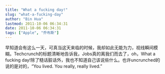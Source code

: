 ```yaml
---
title: "What a fucking day!"
slug: "what-a-fucking-day"
author: "Bin Hua"
lastmod: 2011-10-06 06:34:31
date: 2011-10-06 06:34:31
tags: ["Apple", "乔布斯"]
---
```


早知道会有这么一天，可真当这天来临的时候，我却如此无能为力，视线瞬间模糊。Techcrunch的标题清晰地告诉我，Jobs真的离我们而去了，oh，What a fucking day!除了糙话脏话外，我也不知道自己该说些什么。也许uncrunched的说的是对的，“You lived. You really, really lived.”